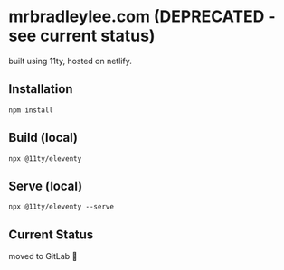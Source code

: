 # mrbradleylee.com (DEPRECATED - see current status)

built using 11ty, hosted on netlify.

## Installation

```
npm install
```

## Build (local)

```
npx @11ty/eleventy
```

## Serve (local)

```
npx @11ty/eleventy --serve
```

## Current Status

moved to GitLab 🤯
